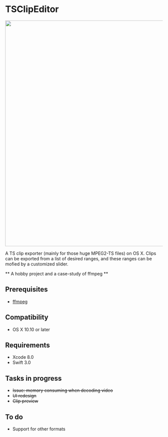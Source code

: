 # TSClipEditor
<p align="center">
  <img src="https://github.com/shion0111/TSClipEditor/blob/master/screen/v1.jpg" width="720"/>
</p>

A TS clip exporter (mainly for those huge MPEG2-TS files) on OS X. Clips can be exported from a list of desired ranges, and these ranges can be mofied by  a customized slider.

** A hobby project and a case-study of ffmpeg **

## Prerequisites
- [ffmpeg](https://github.com/FFmpeg)

## Compatibility
- OS X 10.10 or later

## Requirements
- Xcode 8.0
- Swift 3.0

## Tasks in progress
- ~~Issue: memory consuming when decoding video~~
- ~~UI redesign~~ 
- ~~Clip preview~~ 

## To do
- Support for other formats



